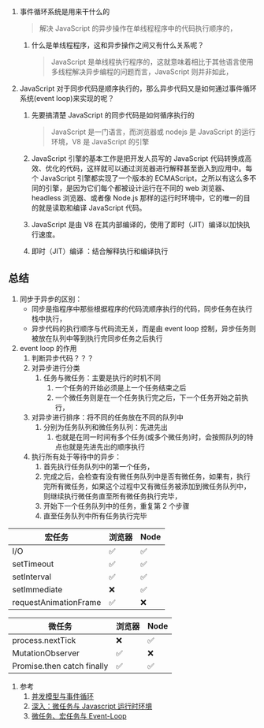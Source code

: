 1. 事件循环系统是用来干什么的
   > 解决 JavaScript 的异步操作在单线程程序中的代码执行顺序的，
   1. 什么是单线程程序，这和异步操作之间又有什么关系呢？
      > JavaScript 是单线程执行程序的，这就意味着相比于其他语言使用多线程解决异步编程的问题而言，JavaScript 则并非如此，
2. JavaScript 对于同步代码是顺序执行的，那么异步代码又是如何通过事件循环系统(event loop)来实现的呢？

   1. 先要搞清楚 JavaScript 的同步代码是如何循序执行的

      > JavaScript 是一门语言，而浏览器或 nodejs 是 JavaScript 的运行环境，V8 是 JavaScript 的引擎

   1. JavaScript 引擎的基本工作是把开发人员写的 JavaScript 代码转换成高效、优化的代码，这样就可以通过浏览器进行解释甚至嵌入到应用中。每个 JavaScript 引擎都实现了一个版本的 ECMAScript，之所以有这么多不同的引擎，是因为它们每个都被设计运行在不同的 web 浏览器、headless 浏览器、或者像 Node.js 那样的运行时环境中，它的唯一的目的就是读取和编译 JavaScript 代码。
   1. JavaScript 是由 V8 在其内部编译的，使用了即时（JIT）编译以加快执行速度。
   1. 即时（JIT）编译 ：结合解释执行和编译执行

## 总结

1. 同步于异步的区别：
   - 同步是指程序中那些根据程序的代码流顺序执行的代码，同步任务在执行栈中执行，
   - 异步代码的执行顺序与代码流无关，而是由 event loop 控制，异步任务则被放在队列中等到执行完同步任务之后执行
2. event loop 的作用
   1. 判断异步代码？？？
   2. 对异步进行分类
      1. 任务与微任务：主要是执行的时机不同
         1. 一个任务的开始必须是上一个任务结束之后
         2. 一个微任务则是在一个任务执行完之后，下一个任务开始之前执行，
   3. 对异步进行排序：将不同的任务放在不同的队列中
      1. 分别为任务队列和微任务队列：先进先出
         1. 也就是在同一时间有多个任务(或多个微任务)时，会按照队列的特点也就是先进先出的顺序执行
   4. 执行所有处于等待中的异步：
      1. 首先执行任务队列中的第一个任务，
      2. 完成之后，会检查有没有微任务队列中是否有微任务，如果有，执行完所有微任务，如果这个过程中又有微任务被添加到微任务队列中，则继续执行微任务直至所有微任务执行完毕，
      3. 开始下一个任务队列中的任务，重复第 2 个步骤
      4. 直至任务队列中所有任务执行完毕

| 宏任务                | 浏览器 | Node |
| --------------------- | ------ | ---- |
| I/O                   | ✅     | ✅   |
| setTimeout            | ✅     | ✅   |
| setInterval           | ✅     | ✅   |
| setImmediate          | ❌     | ✅   |
| requestAnimationFrame | ✅     | ❌   |

| 微任务                     | 浏览器 | Node |
| -------------------------- | ------ | ---- |
| process.nextTick           | ❌     | ✅   |
| MutationObserver           | ✅     | ❌   |
| Promise.then catch finally | ✅     | ✅   |

1. 参考
   1. [并发模型与事件循环](https://developer.mozilla.org/zh-CN/docs/Web/JavaScript/EventLoop)
   2. [深入：微任务与 Javascript 运行时环境](https://developer.mozilla.org/zh-CN/docs/Web/API/HTML_DOM_API/Microtask_guide/In_depth)
   3. [微任务、宏任务与 Event-Loop](https://juejin.cn/post/6844903657264136200)
